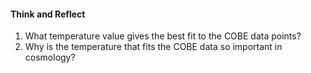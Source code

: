 #### Think and Reflect

1. What temperature value gives the best fit to the COBE data points?
2. Why is the temperature that fits the COBE data so important in cosmology?